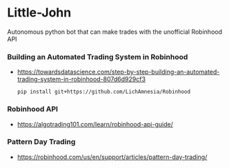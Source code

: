 # Little-John
Autonomous python bot that can make trades with the unofficial Robinhood API

### Building an Automated Trading System in Robinhood
- https://towardsdatascience.com/step-by-step-building-an-automated-trading-system-in-robinhood-807d6d929cf3

      pip install git+https://github.com/LichAmnesia/Robinhood

### Robinhood API
- https://algotrading101.com/learn/robinhood-api-guide/

### Pattern Day Trading
- https://robinhood.com/us/en/support/articles/pattern-day-trading/

